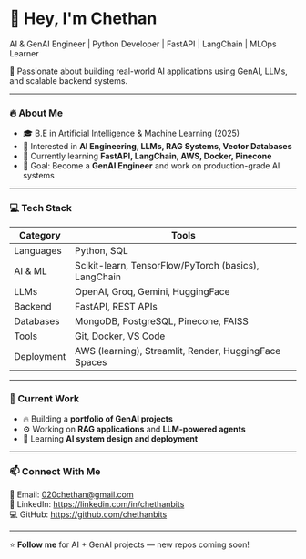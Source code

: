 # 👋 Hey, I'm Chethan  
AI & GenAI Engineer | Python Developer | FastAPI | LangChain | MLOps Learner

🚀 Passionate about building real-world AI applications using GenAI, LLMs, and scalable backend systems.

---

### 🔥 About Me
- 🎓 B.E in Artificial Intelligence & Machine Learning (2025)
- 🤖 Interested in **AI Engineering, LLMs, RAG Systems, Vector Databases**
- 🌱 Currently learning **FastAPI, LangChain, AWS, Docker, Pinecone**
- 🎯 Goal: Become a **GenAI Engineer** and work on production-grade AI systems

---

### 💻 Tech Stack
| Category | Tools |
|----------|-------|
| Languages | Python, SQL |
| AI & ML | Scikit-learn, TensorFlow/PyTorch (basics), LangChain |
| LLMs | OpenAI, Groq, Gemini, HuggingFace |
| Backend | FastAPI, REST APIs |
| Databases | MongoDB, PostgreSQL, Pinecone, FAISS |
| Tools | Git, Docker, VS Code |
| Deployment | AWS (learning), Streamlit, Render, HuggingFace Spaces |

---

### 🚧 Current Work
- 🔥 Building a **portfolio of GenAI projects**
- ⚙️ Working on **RAG applications** and **LLM-powered agents**
- 🧠 Learning **AI system design and deployment**

---

### 📫 Connect With Me
📩 Email: 020chethan@gmail.com  
🔗 LinkedIn: https://linkedin.com/in/chethanbits  
💻 GitHub: https://github.com/chethanbits  

---

⭐️ **Follow me** for AI + GenAI projects — new repos coming soon!
